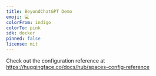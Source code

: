```yaml
---
title: BeyondChatGPT Demo
emoji: 💻
colorFrom: indigo
colorTo: pink
sdk: docker
pinned: false
license: mit
---
```


Check out the configuration reference at https://huggingface.co/docs/hub/spaces-config-reference
